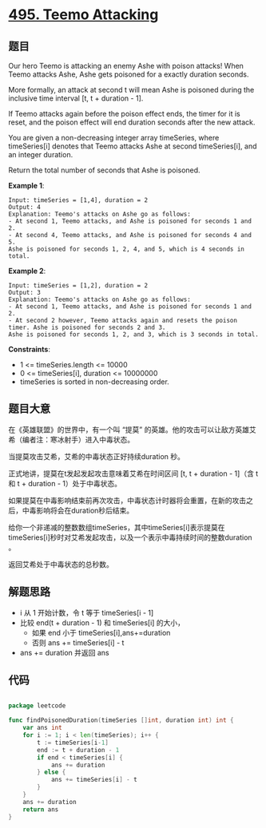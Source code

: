# [495. Teemo Attacking](https://leetcode.com/problems/teemo-attacking/)


## 题目

Our hero Teemo is attacking an enemy Ashe with poison attacks! When Teemo attacks Ashe, Ashe gets poisoned for a exactly duration seconds. 

More formally, an attack at second t will mean Ashe is poisoned during the inclusive time interval [t, t + duration - 1].

If Teemo attacks again before the poison effect ends, the timer for it is reset, and the poison effect will end duration seconds after the new attack.

You are given a non-decreasing integer array timeSeries, where timeSeries[i] denotes that Teemo attacks Ashe at second timeSeries[i], and an integer duration.

Return the total number of seconds that Ashe is poisoned.

**Example 1**:
```
Input: timeSeries = [1,4], duration = 2
Output: 4
Explanation: Teemo's attacks on Ashe go as follows:
- At second 1, Teemo attacks, and Ashe is poisoned for seconds 1 and 2.
- At second 4, Teemo attacks, and Ashe is poisoned for seconds 4 and 5.
Ashe is poisoned for seconds 1, 2, 4, and 5, which is 4 seconds in total.
```

**Example 2**:
```
Input: timeSeries = [1,2], duration = 2
Output: 3
Explanation: Teemo's attacks on Ashe go as follows:
- At second 1, Teemo attacks, and Ashe is poisoned for seconds 1 and 2.
- At second 2 however, Teemo attacks again and resets the poison timer. Ashe is poisoned for seconds 2 and 3.
Ashe is poisoned for seconds 1, 2, and 3, which is 3 seconds in total.
```

**Constraints**:

- 1 <= timeSeries.length <= 10000
- 0 <= timeSeries[i], duration <= 10000000
- timeSeries is sorted in non-decreasing order.

## 题目大意

在《英雄联盟》的世界中，有一个叫 “提莫” 的英雄。他的攻击可以让敌方英雄艾希（编者注：寒冰射手）进入中毒状态。

当提莫攻击艾希，艾希的中毒状态正好持续duration 秒。

正式地讲，提莫在t发起发起攻击意味着艾希在时间区间 [t, t + duration - 1]（含 t 和 t + duration - 1）处于中毒状态。

如果提莫在中毒影响结束前再次攻击，中毒状态计时器将会重置，在新的攻击之后，中毒影响将会在duration秒后结束。

给你一个非递减的整数数组timeSeries，其中timeSeries[i]表示提莫在timeSeries[i]秒时对艾希发起攻击，以及一个表示中毒持续时间的整数duration 。

返回艾希处于中毒状态的总秒数。

## 解题思路

- i 从 1 开始计数，令 t 等于 timeSeries[i - 1]
- 比较 end(t + duration - 1) 和 timeSeries[i] 的大小，
  - 如果 end 小于 timeSeries[i],ans+=duration
  - 否则 ans += timeSeries[i] - t
- ans += duration 并返回 ans

## 代码

```go

package leetcode

func findPoisonedDuration(timeSeries []int, duration int) int {
    var ans int
    for i := 1; i < len(timeSeries); i++ {
        t := timeSeries[i-1]
        end := t + duration - 1
        if end < timeSeries[i] {
            ans += duration
        } else {
            ans += timeSeries[i] - t
        }
    }
    ans += duration
    return ans
}

```
